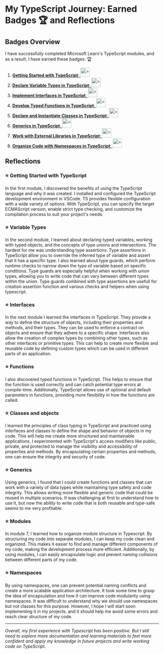 # My TypeScript Journey: Earned Badges 🏆 and Reflections
 
## Badges Overview

I have successfully completed Microsoft Learn's TypeScript modules, and as a result, I have earned these badges: 🏆

1. [**Getting Started with TypeScript**: <img alt="⭐Badge⭐" src="https://learn.microsoft.com/en-us/training/achievements/typescript/typescript-get-started.svg" width=30>](https://learn.microsoft.com/api/achievements/share/en-us/alv0425/8R645S6W?sharingId=31EA8433DACC585)
2. [**Declare Variable Types in TypeScript**: <img alt="⭐Badge⭐" src="https://learn.microsoft.com/training/achievements/typescript/typescript-declare-variable-types.svg" width=30>](https://learn.microsoft.com/api/achievements/share/en-us/alv0425/EJ7HBSMP?sharingId=31EA8433DACC585)
3. [**Implement Interfaces in TypeScript**: <img alt="⭐Badge⭐" src="https://learn.microsoft.com/en-us/training/achievements/typescript/typescript-implement-interfaces.svg" width=30>](https://learn.microsoft.com/api/achievements/share/en-us/alv0425/N79TX2HF?sharingId=31EA8433DACC585)
4. [**Develop Typed Functions in TypeScript**: <img alt="⭐Badge⭐" src="https://learn.microsoft.com/training/achievements/typescript/typescript-develop-typed-functions.svg" width=30>](https://learn.microsoft.com/api/achievements/share/en-us/alv0425/EJ7WNN2P?sharingId=31EA8433DACC585)
5. [**Declare and Instantiate Classes in TypeScript**: <img alt="⭐Badge⭐" src="https://learn.microsoft.com/en-us/training/achievements/typescript/typescript-declare-instantiate-classes.svg" width=30>](https://learn.microsoft.com/api/achievements/share/en-us/alv0425/9NST8L2U?sharingId=31EA8433DACC585)
6. [**Generics in TypeScript**: <img alt="⭐Badge⭐" src="https://learn.microsoft.com/en-us/training/achievements/typescript/typescript-generics.svg" width=30>](https://learn.microsoft.com/api/achievements/share/en-us/alv0425/7ENXLXRZ?sharingId=31EA8433DACC585)
7. [**Work with External Libraries in TypeScript**: <img alt="⭐Badge⭐" src="https://learn.microsoft.com/en-us/training/achievements/typescript/typescript-work-external-libraries.svg" width=30>](https://learn.microsoft.com/api/achievements/share/en-us/alv0425/3XLC9LLH?sharingId=31EA8433DACC585)
8. [**Organize Code with Namespaces in TypeScript**: <img alt="⭐Badge⭐" src="https://learn.microsoft.com/en-us/training/achievements/typescript/typescript-namespaces-organize-code.svg" width=30>](https://learn.microsoft.com/api/achievements/share/en-us/alv0425/HYGUD4K8?sharingId=31EA8433DACC585)

## Reflections

### ⭐ Getting Started with TypeScript
In the first module, I discovered the benefits of using the TypeScript language and why it was created. I installed and configured the TypeScript development environment in VSCode. TS provides flexible configuration with a wide variety of options. With TypeScript, you can specify the target ECMAScript version, enable strict type checking, and customize the compilation process to suit your project's needs.

### ⭐ Variable Types
In the second module, I learned about declaring typed variables, working with typed objects, and the concepts of type unions and intersections. The hardest for me was understanding type assertions. Type assertions in TypeScript allow you to override the inferred type of variable and assert that it has a specific type. I also learned about type guards, which perform runtime checks to narrow down the type of variable based on specific conditions. Type guards are especially helpful when working with union types, allowing you to write code that can vary between different types within the union. Type guards combined with type assertions are usefull for creation assertion function and various checks and helpers when using typescript.

### ⭐ Interfaces
In the next module I learned the interfaces in TypeScript. They provide a way to define the structure of objects, including their properties and methods, and their types. They can be used to enforce a contract on objects and ensure that they adhere to a specific shape. Interfaces also allow the creation of complex types by combining other types, such as other interfaces or primitive types. This can help to create more flexible and reusable code by defining custom types which can be used in different parts of an application. 

### ⭐ Functions
I also discovered typed functions in TypeScript. This helps to ensure that the function is used correctly and can catch potential type errors at compile-time. Additionally, TypeScript allows use of optional and default parameters in functions, providing more flexibility in how the functions are called.

### ⭐ Classes and objects
I learned the principles of class typing in TypeScript and practiced using interfaces and classes to define the shape and behavior of objects in my code. This will help me create more structured and maintainable applications. I experimented with TypeScript's access modifiers like public, private, and protected to manage the visibility and accessibility of properties and methods. By encapsulating certain properties and methods, one can ensure the integrity and security of code.

### ⭐ Generics
Using generics, I found that I could create functions and classes that can work with a variety of data types while maintaining type safety and code integrity. This allows writing more flexible and generic code that could be reused in multiple scenarios. It was challenging at first to understand how to use it, but now the ability to write code that is both reusable and type-safe seems to me very profitable. 

### ⭐ Modules
In module 7, I learned how to organize module structure in Typescript. By structuring my code into separate modules, I can keep my code clean and organized. This makes it easier to find and manage different components of my code, making the development process more efficient. Additionally, by using modules, I can easily encapsulate logic and prevent naming collisions between different parts of my code.

### ⭐ Namespaces
By using namespaces, one can prevent potential naming conflicts and create a more scalable application architecture. It took some time to grasp the idea of encapsulation and how it can improve code modularity using namespaces. It was difficult to understand why we should use namespaces but not classes for this purpose. However, I hope I will start soon implementing it in my projects, and it should help me avoid some errors and reach clear structure of my code. 

________________________________________
*Overall, my first experience with Typescript has been positive. But I still need to explore more documentation and learning materials to feel more confident and apply my knowledge in future projects and write working code on TypeScript.*
